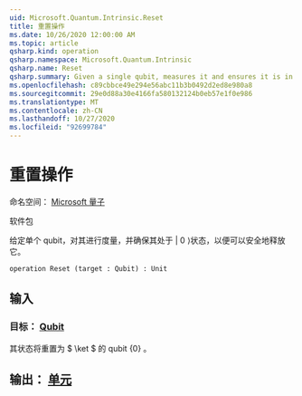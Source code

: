 ```yaml
---
uid: Microsoft.Quantum.Intrinsic.Reset
title: 重置操作
ms.date: 10/26/2020 12:00:00 AM
ms.topic: article
qsharp.kind: operation
qsharp.namespace: Microsoft.Quantum.Intrinsic
qsharp.name: Reset
qsharp.summary: Given a single qubit, measures it and ensures it is in the |0⟩ state such that it can be safely released.
ms.openlocfilehash: c89cbbce49e294e56abc11b3b0492d2ed8e980a8
ms.sourcegitcommit: 29e0d88a30e4166fa580132124b0eb57e1f0e986
ms.translationtype: MT
ms.contentlocale: zh-CN
ms.lasthandoff: 10/27/2020
ms.locfileid: "92699784"
---
```

# <a name="reset-operation"></a>重置操作

命名空间： [Microsoft 量子](xref:Microsoft.Quantum.Intrinsic)

软件包 [](https://nuget.org/packages/)


给定单个 qubit，对其进行度量，并确保其处于 | 0 ⟩状态，以便可以安全地释放它。

```qsharp
operation Reset (target : Qubit) : Unit
```


## <a name="input"></a>输入

### <a name="target--qubit"></a>目标： [Qubit](xref:microsoft.quantum.lang-ref.qubit)

其状态将重置为 $ \ket $ 的 qubit {0} 。



## <a name="output--unit"></a>输出： [单元](xref:microsoft.quantum.lang-ref.unit)

